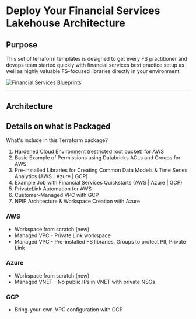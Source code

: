 # Deploy Your Financial Services Lakehouse Architecture

## Purpose

This set of terraform templates is designed to get every FS practitioner and devops team started quickly with financial services best practice setup as well as highly valuable FS-focused libraries directly in your environment.

![Financial Services Blueprints](https://raw.githubusercontent.com/databricks/terraform-databricks-lakehouse-blueprints/main/fs_blueprints.jpg)

---

## Architecture

## Details on what is Packaged

What's include in this Terraform package?

1. Hardened Cloud Environment (restricted root bucket) for AWS
2. Basic Example of Permissions using Databricks ACLs and Groups for AWS
3. Pre-installed Libraries for Creating Common Data Models & Time Series Analytics (AWS | Azure | GCP)
4. Example Job with Financial Services Quickstarts (AWS | Azure | GCP)
5. PrivateLink Automation for AWS
6. Customer-Managed VPC with GCP
7. NPIP Architecture & Workspace Creation with Azure

### AWS

* Workspace from scratch (new)
* Managed VPC - Private Link workspace
* Managed VPC - Pre-installed FS libraries, Groups to protect PII, Private Link

### Azure

* Workspace from scratch (new)
* Managed VNET - No public IPs in VNET with private NSGs

### GCP

* Bring-your-own-VPC configuration with GCP
